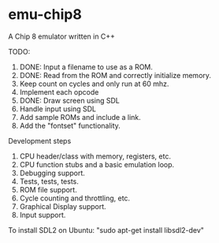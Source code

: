 # emu-chip8
A Chip 8 emulator written in C++


TODO:
1) DONE: Input a filename to use as a ROM.
2) DONE: Read from the ROM and correctly initialize memory.
3) Keep count on cycles and only run at 60 mhz.
4) Implement each opcode
5) DONE: Draw screen using SDL
6) Handle input using SDL
7) Add sample ROMs and include a link.
8) Add the "fontset" functionality.





Development steps
1) CPU header/class with memory, registers, etc.
2) CPU function stubs and a basic emulation loop.
3) Debugging support.
4) Tests, tests, tests.
5) ROM file support.
6) Cycle counting and throttling, etc.
7) Graphical Display support.
8) Input support.



To install SDL2 on Ubuntu:
"sudo apt-get install libsdl2-dev"
